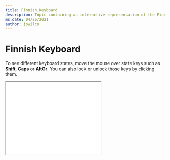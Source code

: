 ```yaml
--- 
title: Finnish Keyboard 
description: Topic containing an interactive representation of the Finnish Keyboard 
ms.date: 04/26/2021 
author: jowilco 
--- 
```

 
# Finnish Keyboard 
 
To see different keyboard states, move the mouse over state keys such as **Shift**, **Caps** or **AltGr**. You can also lock or unlock those keys by clicking them. 
 
<iframe src="kbdfi.html" height="230"></iframe> 
